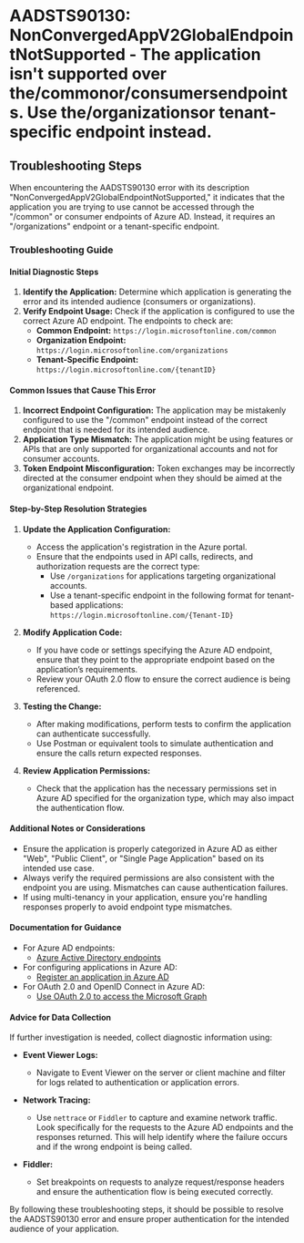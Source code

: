 
# AADSTS90130: NonConvergedAppV2GlobalEndpointNotSupported - The application isn't supported over the/commonor/consumersendpoints. Use the/organizationsor tenant-specific endpoint instead.


## Troubleshooting Steps
When encountering the AADSTS90130 error with its description "NonConvergedAppV2GlobalEndpointNotSupported," it indicates that the application you are trying to use cannot be accessed through the "/common" or consumer endpoints of Azure AD. Instead, it requires an "/organizations" endpoint or a tenant-specific endpoint.

### Troubleshooting Guide

#### Initial Diagnostic Steps
1. **Identify the Application:** Determine which application is generating the error and its intended audience (consumers or organizations).
2. **Verify Endpoint Usage:** Check if the application is configured to use the correct Azure AD endpoint. The endpoints to check are:
   - **Common Endpoint:** `https://login.microsoftonline.com/common`
   - **Organization Endpoint:** `https://login.microsoftonline.com/organizations`
   - **Tenant-Specific Endpoint:** `https://login.microsoftonline.com/{tenantID}`

#### Common Issues that Cause This Error
1. **Incorrect Endpoint Configuration:** The application may be mistakenly configured to use the "/common" endpoint instead of the correct endpoint that is needed for its intended audience.
2. **Application Type Mismatch:** The application might be using features or APIs that are only supported for organizational accounts and not for consumer accounts.
3. **Token Endpoint Misconfiguration:** Token exchanges may be incorrectly directed at the consumer endpoint when they should be aimed at the organizational endpoint.

#### Step-by-Step Resolution Strategies
1. **Update the Application Configuration:**
   - Access the application's registration in the Azure portal.
   - Ensure that the endpoints used in API calls, redirects, and authorization requests are the correct type:
     - Use `/organizations` for applications targeting organizational accounts.
     - Use a tenant-specific endpoint in the following format for tenant-based applications:
       `https://login.microsoftonline.com/{Tenant-ID}`
  
2. **Modify Application Code:**
   - If you have code or settings specifying the Azure AD endpoint, ensure that they point to the appropriate endpoint based on the application’s requirements.
   - Review your OAuth 2.0 flow to ensure the correct audience is being referenced.

3. **Testing the Change:**
   - After making modifications, perform tests to confirm the application can authenticate successfully.
   - Use Postman or equivalent tools to simulate authentication and ensure the calls return expected responses.

4. **Review Application Permissions:**
   - Check that the application has the necessary permissions set in Azure AD specified for the organization type, which may also impact the authentication flow.

#### Additional Notes or Considerations
- Ensure the application is properly categorized in Azure AD as either "Web", "Public Client", or "Single Page Application" based on its intended use case.
- Always verify the required permissions are also consistent with the endpoint you are using. Mismatches can cause authentication failures.
- If using multi-tenancy in your application, ensure you're handling responses properly to avoid endpoint type mismatches.

#### Documentation for Guidance
- For Azure AD endpoints:
  - [Azure Active Directory endpoints](https://docs.microsoft.com/en-us/azure/active-directory/develop/active-directory-v2-protocols)
- For configuring applications in Azure AD:
  - [Register an application in Azure AD](https://docs.microsoft.com/en-us/azure/active-directory/develop/quickstart-register-app)
- For OAuth 2.0 and OpenID Connect in Azure AD:
  - [Use OAuth 2.0 to access the Microsoft Graph](https://docs.microsoft.com/en-us/graph/auth-v2-user)

#### Advice for Data Collection
If further investigation is needed, collect diagnostic information using:

- **Event Viewer Logs:**
  - Navigate to Event Viewer on the server or client machine and filter for logs related to authentication or application errors.
  
- **Network Tracing:** 
  - Use `nettrace` or `Fiddler` to capture and examine network traffic. Look specifically for the requests to the Azure AD endpoints and the responses returned. This will help identify where the failure occurs and if the wrong endpoint is being called.

- **Fiddler:**
  - Set breakpoints on requests to analyze request/response headers and ensure the authentication flow is being executed correctly.

By following these troubleshooting steps, it should be possible to resolve the AADSTS90130 error and ensure proper authentication for the intended audience of your application.